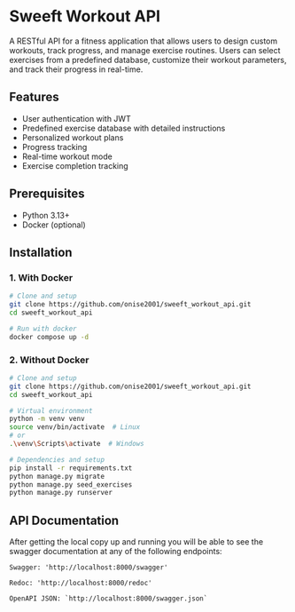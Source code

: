 # Sweeft Workout API

A RESTful API for a fitness application that allows users to design custom workouts, track progress, and manage exercise routines. Users can select exercises from a predefined database, customize their workout parameters, and track their progress in real-time.

## Features

- User authentication with JWT
- Predefined exercise database with detailed instructions
- Personalized workout plans
- Progress tracking
- Real-time workout mode
- Exercise completion tracking


## Prerequisites

- Python 3.13+
- Docker (optional)


## Installation

### 1. With Docker

```bash
# Clone and setup
git clone https://github.com/onise2001/sweeft_workout_api.git
cd sweeft_workout_api

# Run with docker
docker compose up -d
```

### 2. Without Docker

```bash
# Clone and setup
git clone https://github.com/onise2001/sweeft_workout_api.git
cd sweeft_workout_api

# Virtual environment
python -m venv venv
source venv/bin/activate  # Linux
# or
.\venv\Scripts\activate  # Windows

# Dependencies and setup
pip install -r requirements.txt
python manage.py migrate
python manage.py seed_exercises
python manage.py runserver
```




## API Documentation

After getting the local copy up and running you will be able to see the swagger documentation at any of the following endpoints:

```
Swagger: 'http://localhost:8000/swagger'

Redoc: 'http://localhost:8000/redoc'

OpenAPI JSON: `http://localhost:8000/swagger.json`
```